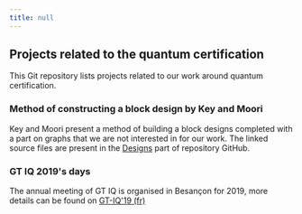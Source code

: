 ```yaml
---
title: null
---
```


## Projects related to the quantum certification

This Git repository lists projects related to our work around quantum certification.

### Method of constructing a block design by Key and Moori

Key and Moori present a method of building a block designs completed with a part on graphs that we are not interested in for our work.
The linked source files are present in the [Designs](https://quantcert.github.io/Designs) part of repository GitHub.

### GT IQ 2019's days

The annual meeting of GT IQ is organised in Besançon for 2019, more details can be found on [GT-IQ'19 (fr)](https://quantcert.github.io/GT-IQ'19)
